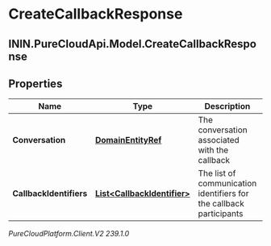 # CreateCallbackResponse

## ININ.PureCloudApi.Model.CreateCallbackResponse

## Properties

|Name | Type | Description | Notes|
|------------ | ------------- | ------------- | -------------|
| **Conversation** | [**DomainEntityRef**](DomainEntityRef) | The conversation associated with the callback | |
| **CallbackIdentifiers** | [**List&lt;CallbackIdentifier&gt;**](CallbackIdentifier) | The list of communication identifiers for the callback participants | |



_PureCloudPlatform.Client.V2 239.1.0_
